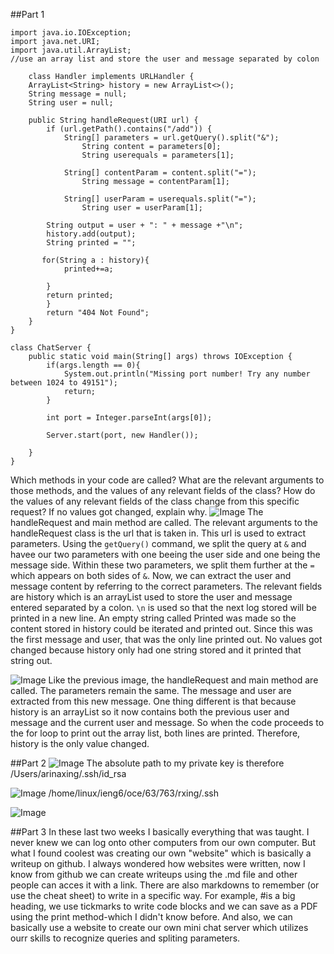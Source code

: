 ##Part 1
```
import java.io.IOException;
import java.net.URI;
import java.util.ArrayList;
//use an array list and store the user and message separated by colon

    class Handler implements URLHandler {
    ArrayList<String> history = new ArrayList<>();
    String message = null;
    String user = null;

    public String handleRequest(URI url) {
        if (url.getPath().contains("/add")) {
            String[] parameters = url.getQuery().split("&");
                String content = parameters[0];
                String userequals = parameters[1];

            String[] contentParam = content.split("=");
                String message = contentParam[1];

            String[] userParam = userequals.split("=");
                String user = userParam[1];
            
        String output = user + ": " + message +"\n";
        history.add(output);
        String printed = "";
        
       for(String a : history){
            printed+=a;
            
        }
        return printed;
        }
        return "404 Not Found";
    }
}

class ChatServer {
    public static void main(String[] args) throws IOException {
        if(args.length == 0){
            System.out.println("Missing port number! Try any number between 1024 to 49151");
            return;
        }

        int port = Integer.parseInt(args[0]);
        
        Server.start(port, new Handler());
        
    }
}
```
Which methods in your code are called?
What are the relevant arguments to those methods, and the values of any relevant fields of the class?
How do the values of any relevant fields of the class change from this specific request? If no values got changed, explain why.
![Image](1stMessage.png)
The handleRequest and main method are called. The relevant arguments to the handleRequest class is the url that is taken in.
This url is used to extract parameters. Using the ```getQuery()``` command, we split the query at ```&``` and havee our two parameters
with one beeing the user side and one being the message side. Within these two parameters, we split them further at the ```=``` which appears
on both sides of ```&```. Now, we can extract the user and message content by referring to the correct parameters.
The relevant fields are history which is an arrayList used to store the user and message entered separated by a colon. ```\n``` is used so that the next 
log stored will be printed in a new line. An empty string called Printed was made so the content stored in history could be iterated and printed out. Since this was the first message
and user, that was the only line printed out.  No values got changed because history only had one string stored and it printed that string out. 


![Image](2ndMessage.png)
Like the previous image, the handleRequest and main method are called. The parameters remain the same. The message and user are extracted from this new message. One
thing different is that because history is an arrayList so it now contains both the previous user and message and the current user and message. So when the code proceeds to the 
for loop to print out  the array list, both lines are printed. Therefore, history is the only value changed.

##Part 2
![Image](MyComputer.png)
The absolute path to my private key is therefore /Users/arinaxing/.ssh/id_rsa

![Image](publickey.png)
/home/linux/ieng6/oce/63/763/rxing/.ssh

![Image](noPass.png)

##Part 3
In these last two weeks I basically everything that was taught. I never knew we can log onto other computers from our own computer. But what I found coolest was creating our own "website"
which is basically a writeup on github. I always wondered how websites were written, now I know from github we can create writeups using the .md file and other people can acces it with a link. 
There are also markdowns to remember (or use the cheat sheet) to write in a specific way. For example, #is a big heading, we use tickmarks to write code blocks and we can save as a PDF using the print
method-which I didn't know before. And also, we can basically use a website to create our own mini chat server which utilizes ourr skills to recognize queries and spliting parameters.







